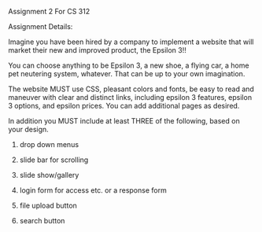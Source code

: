 Assignment 2 For CS 312

Assignment Details:

Imagine you have been hired by a company to implement a website that will market their new and improved product, the Epsilon 3!! 

You can choose anything to be Epsilon 3, a new shoe, a flying car, a home pet neutering system, whatever. That can be up to your own imagination.

The website MUST use CSS, pleasant colors and fonts, be easy to read and maneuver with clear and distinct links, including epsilon 3 features, epsilon 3 options, and epsilon prices. You can add additional pages as desired. 

 

In addition you MUST include at least THREE of the following, based on your design.

1. drop down menus

2. slide bar for scrolling

3. slide show/gallery

4. login form for access etc. or a response form

5. file upload button 

6. search button
